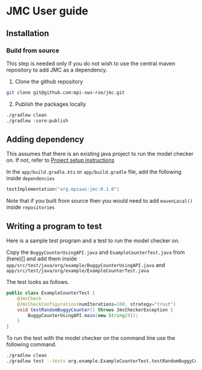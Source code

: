 # JMC User guide

## Installation

### Build from source

This step is needed only if you do not wish to use the central maven repository to add JMC as a dependency.

1. Clone the github repository

```bash
git clone git@github.com:mpi-sws-rse/jmc.git
```

2. Publish the packages locally

```bash
./gradlew clean
./gradlew :core:publish
```

## Adding dependency

This assumes that there is an existing java project to run the model checker on. If not, refer
to [Project setup instructions](Gradle%20Example%20Project%20Setup.md)

In the `app/build.gradle.kts` or `app/build.gradle` file, add the following inside `dependencies`

```kotlin
testImplementation("org.mpisws:jmc:0.1.0")
```

Note that if you built from source then you would need to add `mavenLocal()` inside `repositories`

## Writing a program to test

Here is a sample test program and a test to run the model checker on.

Copy the `BuggyCounterUsingAPI.java` and `ExampleCounterTest.java` from (here)[] and add them inside
`app/src/test/java/org/example/BuggyCounterUsingAPI.java` and `app/src/test/java/org/example/ExampleCounterTest.java`

The test looks as follows.

```java
public class ExampleCounterTest {
    @JmcCheck
    @JmcCheckConfiguration(numIterations=100, strategy="trust")
    void testRandomBuggyCounter() throws JmcCheckerException {
        BuggyCounterUsingAPI.main(new String[0]);
    }
}
```

To run the test with the model checker on the command line use the following command.

```bash
./gradlew clean
./gradlew test --tests org.example.ExampleCounterTest.testRandomBuggyCounter
```

